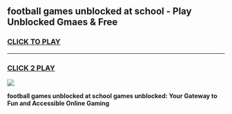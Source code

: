 
## football games unblocked at school - Play Unblocked Gmaes & Free
<h3>
<a href="https://news.freeplayer.one?title=football_games_unblocked_at_school&ref=16F">CLICK TO PLAY</a></h3>
<hr>

<h3>
<a href="https://news.freeplayer.one?title=football_games_unblocked_at_school&ref=16F">CLICK 2 PLAY</a>
  
</h3>

<a href="https://news.freeplayer.one?title=football_games_unblocked_at_school&ref=16F/"><img src="https://clearcache.store/games.png"></a>


**football games unblocked at school games unblocked: Your Gateway to Fun and Accessible Online Gaming**
